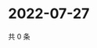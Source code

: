 # 2022-07-27

共 0 条

<!-- BEGIN WEIBO -->
<!-- 最后更新时间 Wed Jul 27 2022 15:16:17 GMT+0800 (China Standard Time) -->

<!-- END WEIBO -->

